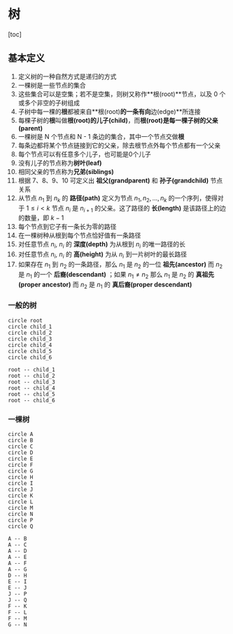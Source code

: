 # 树
[toc]

## 基本定义
1. 定义树的一种自然方式是递归的方式
2. 一棵树是一些节点的集合
3. 这些集合可以是空集；若不是空集，则树又称作**根(root)**节点，以及 0 个或多个非空的子树组成
4. 子树中每一棵的**根**都被来自**根(root)**的一条有向**边(edge)**所连接
5. 每棵子树的**根**叫做**根(root)**的**儿子(child)**，而**根(root)**是每一棵子树的**父亲(parent)**
6. 一棵树是 N 个节点和 N - 1 条边的集合，其中一个节点交做**根**
7. 每条边都将某个节点链接到它的父亲，除去根节点外每个节点都有一个父亲
8. 每个节点可以有任意多个儿子，也可能是0个儿子
9. 没有儿子的节点称为**树叶(leaf)**
10. 相同父亲的节点称为**兄弟(siblings)**
11. 根据 7、8、9、10 可定义出 **祖父(grandparent)** 和 **孙子(grandchild)** 节点关系
12. 从节点 $n_1$ 到 $n_k$ 的 **路径(path)** 定义为节点 $n_1,n_2,...,n_k$ 的一个序列，使得对于 $1\leq i<k$ 节点 $n_i$ 是 $n_{i+1}$ 的父亲。这了路径的 **长(length)** 是该路径上的边的数量，即 $k-1$
13. 每个节点到它子有一条长为零的路径
14. 在一棵树种从根到每个节点恰好值有一条路径
15. 对任意节点 $n_i$, $n_i$ 的 **深度(depth)** 为从根到 $n_i$ 的唯一路径的长
16. 对任意节点 $n_i$, $n_i$ 的 **高(height)** 为从 $n_i$ 到一片树叶的最长路径
17. 如果存在 $n_1$ 到 $n_2$ 的一条路径，那么 $n_1$ 是 $n_2$ 的一位 **祖先(ancestor)** 而 $n_2$ 是 $n_1$ 的一个 **后裔(descendant)** ；如果 $n_1\neq n_2$ 那么 $n_1$ 是 $n_2$ 的 **真祖先(proper ancestor)** 而 $n_2$ 是 $n_1$ 的 **真后裔(proper descendant)** 

### 一般的树
```plantuml
circle root
circle child_1
circle child_2
circle child_3
circle child_4
circle child_5
circle child_6

root -- child_1
root -- child_2
root -- child_3
root -- child_4
root -- child_5
root -- child_6
```

### 一棵树
```plantuml
circle A
circle B
circle C
circle D
circle E
circle F
circle G
circle H
circle I
circle J
circle K
circle L
circle M
circle N
circle P
circle Q

A -- B
A -- C
A -- D
A -- E
A -- F
A -- G
D -- H
E -- I
E -- J
J -- P
J -- Q
F -- K
F -- L
F -- M
G -- N
```
